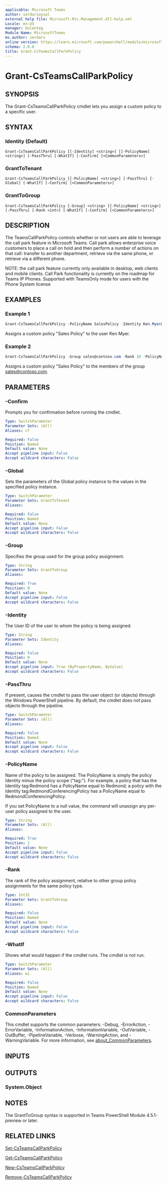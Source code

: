```yaml
---
applicable: Microsoft Teams
author: serdarsoysal
external help file: Microsoft.Rtc.Management.dll-help.xml
Locale: en-US
manager: bulenteg
Module Name: MicrosoftTeams
ms.author: serdars
online version: https://learn.microsoft.com/powershell/module/microsoftteams/grant-csteamscallparkpolicy
schema: 2.0.0
title: Grant-CsTeamsCallParkPolicy
---
```


# Grant-CsTeamsCallParkPolicy

## SYNOPSIS
The Grant-CsTeamsCallParkPolicy cmdlet lets you assign a custom policy to a specific user.

## SYNTAX

### Identity (Default)
```
Grant-CsTeamsCallParkPolicy [[-Identity] <string>] [[-PolicyName] <string>] [-PassThru] [-WhatIf] [-Confirm] [<CommonParameters>]
```

### GrantToTenant
```
Grant-CsTeamsCallParkPolicy [[-PolicyName] <string>] [-PassThru] [-Global] [-WhatIf] [-Confirm] [<CommonParameters>]
```

### GrantToGroup
```
Grant-CsTeamsCallParkPolicy [-Group] <string> [[-PolicyName] <string>] [-PassThru] [-Rank <int>] [-WhatIf] [-Confirm] [<CommonParameters>]
```

## DESCRIPTION
The TeamsCallParkPolicy controls whether or not users are able to leverage the call park feature in
Microsoft Teams. Call park allows enterprise voice customers to place a call on hold and then
perform a number of actions on that call: transfer to another department, retrieve via the same
phone, or retrieve via a different phone.

NOTE: the call park feature currently only available in desktop, web clients and mobile clients.
Call Park functionality is currently on the roadmap for Teams IP Phones. Supported with TeamsOnly
mode for users with the Phone System license

## EXAMPLES

### Example 1
```powershell
Grant-CsTeamsCallParkPolicy -PolicyName SalesPolicy -Identity Ken.Myer@contoso.com
```

Assigns a custom policy "Sales Policy" to the user Ken Myer.

### Example 2
```powershell
Grant-CsTeamsCallParkPolicy -Group sales@contoso.com -Rank 10 -PolicyName SalesPolicy
```

Assigns a custom policy "Sales Policy" to the members of the group sales@contoso.com.

## PARAMETERS

### -Confirm
Prompts you for confirmation before running the cmdlet.

```yaml
Type: SwitchParameter
Parameter Sets: (All)
Aliases: cf

Required: False
Position: Named
Default value: None
Accept pipeline input: False
Accept wildcard characters: False
```

### -Global
Sets the parameters of the Global policy instance to the values in the specified policy instance.

```yaml
Type: SwitchParameter
Parameter Sets: GrantToTenant
Aliases:

Required: False
Position: Named
Default value: None
Accept pipeline input: False
Accept wildcard characters: False
```

### -Group
Specifies the group used for the group policy assignment.

```yaml
Type: String
Parameter Sets: GrantToGroup
Aliases:

Required: True
Position: 0
Default value: None
Accept pipeline input: False
Accept wildcard characters: False
```

### -Identity
The User ID of the user to whom the policy is being assigned.

```yaml
Type: String
Parameter Sets: Identity
Aliases:

Required: False
Position: 0
Default value: None
Accept pipeline input: True (ByPropertyName, ByValue)
Accept wildcard characters: False
```

### -PassThru
If present, causes the cmdlet to pass the user object (or objects) through the Windows PowerShell pipeline. By default, the cmdlet does not pass objects through the pipeline.

```yaml
Type: SwitchParameter
Parameter Sets: (All)
Aliases:

Required: False
Position: Named
Default value: None
Accept pipeline input: False
Accept wildcard characters: False
```

### -PolicyName
Name of the policy to be assigned. The PolicyName is simply the policy Identity minus the policy scope ("tag:"). For example, a policy that has the Identity tag:Redmond has a PolicyName equal to Redmond; a policy with the Identity tag:RedmondConferencingPolicy has a PolicyName equal to RedmondConferencingPolicy.

If you set PolicyName to a null value, the command will unassign any per-user policy assigned to the user.

```yaml
Type: String
Parameter Sets: (All)
Aliases:

Required: True
Position: 1
Default value: None
Accept pipeline input: False
Accept wildcard characters: False
```

### -Rank
The rank of the policy assignment, relative to other group policy assignments for the same policy type.

```yaml
Type: Int32
Parameter Sets: GrantToGroup
Aliases:

Required: False
Position: Named
Default value: None
Accept pipeline input: False
Accept wildcard characters: False
```

### -WhatIf
Shows what would happen if the cmdlet runs.
The cmdlet is not run.

```yaml
Type: SwitchParameter
Parameter Sets: (All)
Aliases: wi

Required: False
Position: Named
Default value: None
Accept pipeline input: False
Accept wildcard characters: False
```

### CommonParameters
This cmdlet supports the common parameters: -Debug, -ErrorAction, -ErrorVariable, -InformationAction, -InformationVariable, -OutVariable, -OutBuffer, -PipelineVariable, -Verbose, -WarningAction, and -WarningVariable. For more information, see [about_CommonParameters](https://go.microsoft.com/fwlink/?LinkID=113216).

## INPUTS

## OUTPUTS

### System.Object

## NOTES

The GrantToGroup syntax is supported in Teams PowerShell Module 4.5.1-preview or later.

## RELATED LINKS
[Set-CsTeamsCallParkPolicy](https://learn.microsoft.com/powershell/module/microsoftteams/set-csteamscallparkpolicy)

[Get-CsTeamsCallParkPolicy](https://learn.microsoft.com/powershell/module/microsoftteams/get-csteamscallparkpolicy)

[New-CsTeamsCallParkPolicy](https://learn.microsoft.com/powershell/module/microsoftteams/new-csteamscallparkpolicy)

[Remove-CsTeamsCallParkPolicy](https://learn.microsoft.com/powershell/module/microsoftteams/remove-csteamscallparkpolicy)
